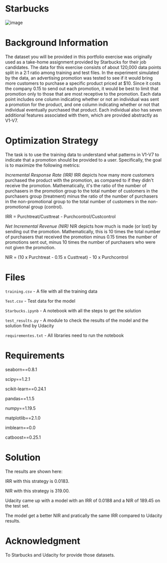 # Starbucks

![image](https://user-images.githubusercontent.com/72763736/115127278-ae741800-9fab-11eb-967f-67bb3f26855f.png)

# Background Information
The dataset you will be provided in this portfolio exercise was originally used as a take-home assignment provided by Starbucks for their job candidates. The data for this exercise consists of about 120,000 data points split in a 2:1 ratio among training and test files. In the experiment simulated by the data, an advertising promotion was tested to see if it would bring more customers to purchase a specific product priced at $10. Since it costs the company 0.15 to send out each promotion, it would be best to limit that promotion only to those that are most receptive to the promotion. Each data point includes one column indicating whether or not an individual was sent a promotion for the product, and one column indicating whether or not that individual eventually purchased that product. Each individual also has seven additional features associated with them, which are provided abstractly as V1-V7.

# Optimization Strategy

The task is to use the training data to understand what patterns in V1-V7 to indicate that a promotion should be provided to a user. Specifically, the goal is to maximize the following metrics:

*Incremental Response Rate (IRR)*
IRR depicts how many more customers purchased the product with the promotion, as compared to if they didn't receive the promotion. Mathematically, it's the ratio of the number of purchasers in the promotion group to the total number of customers in the purchasers group (treatment) minus the ratio of the number of purchasers in the non-promotional group to the total number of customers in the non-promotional group (control).

IRR = Purch<inf>treat</inf>/Cust<inf>treat</inf> - Purch<inf>control</inf>/Cust<inf>control</inf>

*Net Incremental Revenue (NIR)*
NIR depicts how much is made (or lost) by sending out the promotion. Mathematically, this is 10 times the total number of purchasers that received the promotion minus 0.15 times the number of promotions sent out, minus 10 times the number of purchasers who were not given the promotion.

NIR = (10 x Purchtreat - 0.15 x Custtreat) - 10 x Purchcontrol
# Files
`training.csv` - A file with all the training data

`Test.csv` - Test data for the model 

`Starbucks.ipynb` - A notebook with all the steps to get the solution

`test_results.py` - A module to check the results of the model and the solution find by Udacity

`requirementes.txt` - All libraries need to run the notebook

# Requirements

seaborn==0.8.1

scipy==1.2.1

scikit-learn==0.24.1

pandas==1.1.5

numpy==1.19.5

matplotlib==2.1.0

imblearn==0.0

catboost==0.25.1

# Solution
The results are shown here:

IRR with this strategy is 0.0183.

NIR with this strategy is 319.00.

Udacity came up with a model with an IRR of 0.0188 and a NIR of 189.45 on the test set.

The model get a better NIR and pratically the same IRR compared to Udacity results.
# Acknowledgment 

To Starbucks and Udacity for provide those datasets.
